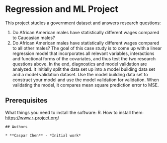 
# Regression and ML Project
This project studies a government dataset and answers research questions:
1. Do African American males have statistically different wages compared to Caucasian males?
2. Do African American males have statistically different wages compared to all other males?
The goal of this case study is to come up with a linear regression model that incorporates all relevant variables, interactions
and functional forms of the covariates, and thus test the two research questions above. In the end, diagnostics and model validation are analyzed.
It Initially split the data set up into a model building data set and a model validation dataset. Use the model building data set to construct your model and use the model validation for validation. When validating the model, it compares mean square prediction error to MSE.

## Prerequisites

What things you need to install the software: R.
How to install them: https://www.r-project.org/

```
## Authors

* **Caspar Chen** - *Initial work*
